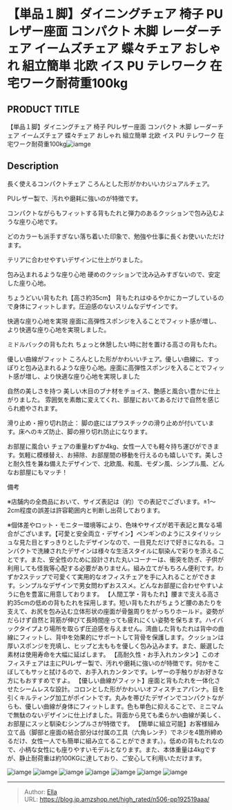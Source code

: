 # 【単品１脚】ダイニングチェア 椅子 PUレザー座面 コンパクト 木脚 レーダーチェア イームズチェア 蝶々チェア おしゃれ 組立簡単 北欧 イス PU テレワーク 在宅ワーク耐荷重100kg


## PRODUCT TITLE 

【単品１脚】ダイニングチェア 椅子 PUレザー座面 コンパクト 木脚 レーダーチェア イームズチェア 蝶々チェア おしゃれ 組立簡単 北欧 イス PU テレワーク 在宅ワーク耐荷重100kg![iamge](https://b2bfiles1.gigab2b.cn/image/wkseller/7404/20210715_9415b7637602079b407955a9109af1a2.jpg)

## Description

長く使えるコンパクトチェア
ころんとした形がかわいいカジュアルチェア。

PUレザー製で、汚れや磨耗に強いのが特徴です。

コンパクトながらもフィットする背もたれと弾力のあるクッションで包み込むような座り心地です。

どのカラーも派手すぎない落ち着いた印象で、勉強や仕事に長くお使いいただけます。

テリアに合わせやすいデザインに仕上がりました。

包み込まれるような座り心地
硬めのクッションで沈み込みすぎないので、安定した座り心地。

ちょうどいい背もたれ【高さ約35cm】
背もたれはゆるやかにカーブしているので身体にフィットします。圧迫感のないスリムなデザインです。

快適な座り心地を実現
座面に高弾性スポンジを入ることでフィット感が増し、より快適な座り心地を実現しました。

ミドルバックの背もたれ
ちょっと休憩したい時に肘を置ける高さの背もたれ。

優しい曲線がフィット
ころんとした形がかわいいチェア。優しい曲線に、すっぽりと包み込まれるような座り心地。座面に高弾性スポンジを入ることでフィット感が増し、より快適な座り心地を実現しました

自然の美しさを持つ
美しい木目のブナ材をチョイス、艶感と風合い豊かに仕上がりました。 雰囲気を素敵に変えてくれ、部屋においてあるだけで自然を感じられ癒やされます。

滑り止め・擦り切れ防止： 脚の底にはプラスチックの滑り止めが付いています。床へのキズ防止、脚の擦り切れ防止になります。

お部屋に風合い
チェアの重量わずか4kg、女性一人でも軽々持ち運びができます。気軽に模様替え、お掃除、お部屋間の移動を行えるのも嬉しいです。美しさと耐久性を兼ね備えたデザインで、北欧風、和風、モダン風、シンプル風、どんなお部屋にもマッチ！



備考

※店舗内の全商品において、サイズ表記は（約）での表記でございます。±1～2cm程度の誤差は許容範囲内と判断し出荷しております。

※個体差やロット・モニター環境等により、色味やサイズが若干表記と異なる場合がございます。【可愛と安全両立・デザイン】ペンギンのようにスタイリッシュな見た目とすっきりとしたデザインなので、一目見ただけで好きになれる。コンパクトで洗練されたデザインは様々な生活スタイルに馴染んで彩りを添えることです。また、安全性のために設計された丸いコーナーは、衝突を防ぎ、子供が利用しても怪我等心配する必要がありません。組み立てがもちろん便利です。わずか2ステップで可愛くて実用的なオフィスチェアを手に入れることができます。シンプルなデザインで男女問わずおススメ。どんなお部屋に合わせやすいように色を豊富に用意しております。
【人間工学・背もたれ】腰まで支える高さ約35cmの低めの背もたれを採用します。短い背もたれがちょうど腰のあたりを支えて、お尻を包み込む立体形状の座面が骨盤周りをがっちりホールド。姿勢がだらけず自然と背筋が伸びて長時間座っても疲れにくい姿勢を保ちます。ハイバックタイプより場所を取らず圧迫感を与えません。湾曲した背もたれは背中の曲線にフィットし、背中を効果的にサポートして背骨を保護します。クッションは厚いスポンジを充填し、ヒップと太ももを優しく包み込みます。また、厳選した素材は使用寿命を大幅に延ばします。
【高耐久性・お手入れカンタン】このオフィスチェアは主にPUレザー製で、汚れや磨耗に強いのが特徴です。何かをこぼしてもサッと拭けるので、お手入れカンタンです。レザーの手触りがお好きな方にもおすすめですよ。
【優しい曲線がフィット】座面と背もたれを一体化させたシームレスな設計。コロンとした形がかわいいオフィスチェアパンナ。目を引くキルティング加工がポイントです。丸みを帯びたデザインでコンパクトながらも、優しい曲線が身体にフィットします。色も単色に抑えることで、ミニマムで無駄のないデザインに仕上げました。背面から見ても柔らかい曲線が美しく、お部屋にスッと馴染むシンプルさが特徴です。
【簡単に組立可能】お客様組み立て品（脚部と座面の結合部分は付属の工具（六角レンチ）でネジを4箇所締めるだけ、女性一人でも簡単に組み立てることができます。）。低めの背もたれなので、小柄な女性にも座りやすいモデルとなります。また、本体重量は4kgですが、静止耐荷重は約100KGに達しており、ご安心して利用いただけます。





![iamge](https://b2bfiles1.gigab2b.cn/image/wkseller/7404/20210715_8b7160d5521d3e35669d46b6a3bb612c.jpg)
![iamge](https://b2bfiles1.gigab2b.cn/image/wkseller/7404/20210715_86fd6f18f17597d958a9e124f6c698be.jpg)
![iamge](https://b2bfiles1.gigab2b.cn/image/wkseller/7404/20210715_e33600c807c21dd5da6f6410fb37b77b.jpg)
![iamge](https://b2bfiles1.gigab2b.cn/image/wkseller/7404/20210715_fbf74be781ba7c67df16a7245594a8bc.jpg)
![iamge](https://b2bfiles1.gigab2b.cn/image/wkseller/7404/20210715_975e5c2cfc7889bfb3be5f21319db89d.jpg)
![iamge](nan)
![iamge](nan)


---

> Author: [Ella](https://blog.jp.amzshop.net/)  
> URL: https://blog.jp.amzshop.net/high_rated/n506-pp192519aaa/  


